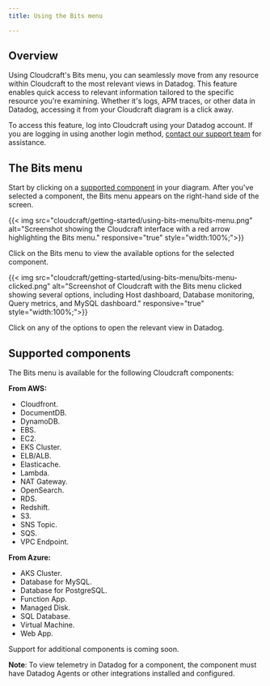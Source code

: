 ```yaml
---
title: Using the Bits menu

---
```


## Overview

Using Cloudcraft's Bits menu, you can seamlessly move from any resource within Cloudcraft to the most relevant views in Datadog. This feature enables quick access to relevant information tailored to the specific resource you're examining. Whether it's logs, APM traces, or other data in Datadog, accessing it from your Cloudcraft diagram is a click away.

<div class="alert alert-info">To access this feature, log into Cloudcraft using your Datadog account. If you are logging in using another login method, <a href="https://app.cloudcraft.co/app/support">contact our support team</a> for assistance.</div>

## The Bits menu

Start by clicking on a [supported component](#supported-components) in your diagram. After you've selected a component, the Bits menu appears on the right-hand side of the screen.

{{< img src="cloudcraft/getting-started/using-bits-menu/bits-menu.png" alt="Screenshot showing the Cloudcraft interface with a red arrow highlighting the Bits menu." responsive="true" style="width:100%;">}}

Click on the Bits menu to view the available options for the selected component.

{{< img src="cloudcraft/getting-started/using-bits-menu/bits-menu-clicked.png" alt="Screenshot of Cloudcraft with the Bits menu clicked showing several options, including Host dashboard, Database monitoring, Query metrics, and MySQL dashboard." responsive="true" style="width:100%;">}}

Click on any of the options to open the relevant view in Datadog.

## Supported components

The Bits menu is available for the following Cloudcraft components:

**From AWS:**

- Cloudfront.
- DocumentDB.
- DynamoDB.
- EBS.
- EC2.
- EKS Cluster.
- ELB/ALB.
- Elasticache.
- Lambda.
- NAT Gateway.
- OpenSearch.
- RDS.
- Redshift.
- S3.
- SNS Topic.
- SQS.
- VPC Endpoint.

**From Azure:**

- AKS Cluster.
- Database for MySQL.
- Database for PostgreSQL.
- Function App.
- Managed Disk.
- SQL Database.
- Virtual Machine.
- Web App.

Support for additional components is coming soon.

**Note**: To view telemetry in Datadog for a component, the component must have Datadog Agents or other integrations installed and configured.
